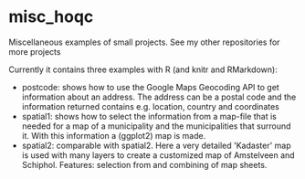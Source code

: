 # misc_hoqc
Miscellaneous examples of small projects. See my other repositories for more projects

Currently it contains three examples with R (and knitr and RMarkdown):

- postcode: shows how to use the Google Maps Geocoding API to get information about an address. The address can be a postal code and the information returned contains e.g. location, country and coordinates
- spatial1: shows how to select the information from a map-file that is needed for a map of a municipality and the municipalities that surround it. With this information a (ggplot2) map is made.
- spatial2: comparable with spatial2. Here a very detailed 'Kadaster' map is used with many layers to create a customized map of Amstelveen and Schiphol. Features: selection from and combining of map sheets. 
